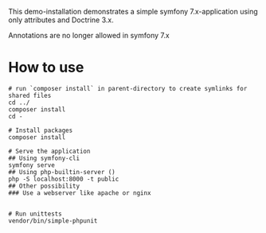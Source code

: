 This demo-installation demonstrates a simple symfony 7.x-application using only attributes and Doctrine 3.x. 

Annotations are no longer allowed in symfony 7.x

# How to use
```shell
# run `composer install` in parent-directory to create symlinks for shared files
cd ../
composer install
cd -

# Install packages
composer install

# Serve the application
## Using symfony-cli
symfony serve
## Using php-builtin-server ()
php -S localhost:8000 -t public
## Other possibility
### Use a webserver like apache or nginx


# Run unittests
vendor/bin/simple-phpunit
```



